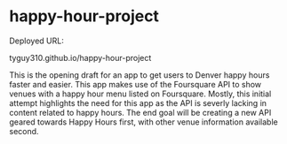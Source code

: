 # happy-hour-project

Deployed URL:

tyguy310.github.io/happy-hour-project


This is the opening draft for an app to get users to Denver happy hours faster and easier.
This app makes use of the Foursquare API to show venues with a happy hour menu listed on Foursquare.
Mostly, this initial attempt highlights the need for this app as the API is severly lacking
in content related to happy hours.  The end goal will be creating a new API geared towards
Happy Hours first, with other venue information available second.
